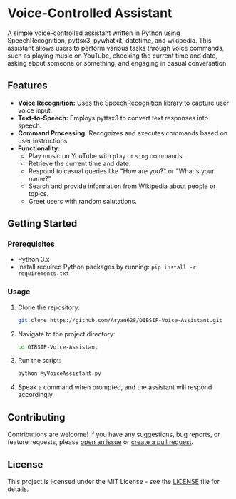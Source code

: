 # Voice-Controlled Assistant

A simple voice-controlled assistant written in Python using SpeechRecognition, pyttsx3, pywhatkit, datetime, and wikipedia. This assistant allows users to perform various tasks through voice commands, such as playing music on YouTube, checking the current time and date, asking about someone or something, and engaging in casual conversation.

## Features

- **Voice Recognition:** Uses the SpeechRecognition library to capture user voice input.
- **Text-to-Speech:** Employs pyttsx3 to convert text responses into speech.
- **Command Processing:** Recognizes and executes commands based on user instructions.
- **Functionality:**
  - Play music on YouTube with `play` or `sing` commands.
  - Retrieve the current time and date.
  - Respond to casual queries like "How are you?" or "What's your name?"
  - Search and provide information from Wikipedia about people or topics.
  - Greet users with random salutations.

## Getting Started

### Prerequisites

- Python 3.x
- Install required Python packages by running: `pip install -r requirements.txt`

### Usage

1. Clone the repository:

   ```bash
   git clone https://github.com/Aryan628/OIBSIP-Voice-Assistant.git
   ```

2. Navigate to the project directory:

   ```bash
   cd OIBSIP-Voice-Assistant
   ```

3. Run the script:

   ```bash
   python MyVoiceAssistant.py
   ```

4. Speak a command when prompted, and the assistant will respond accordingly.

## Contributing

Contributions are welcome! If you have any suggestions, bug reports, or feature requests, please [open an issue](https://github.com/your-username/voice-controlled-assistant/issues) or [create a pull request](https://github.com/Aryan628/OIBSIP-Voice-Assistant/pulls).

## License

This project is licensed under the MIT License - see the [LICENSE](LICENSE) file for details.
